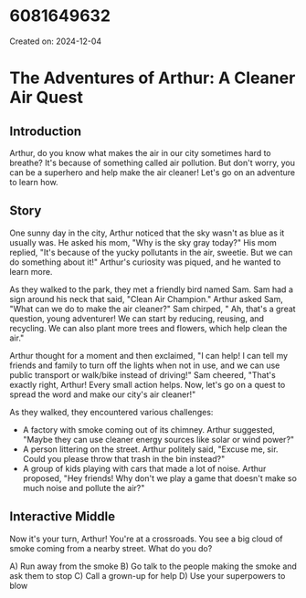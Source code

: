 # 6081649632

Created on: 2024-12-04

**The Adventures of Arthur: A Cleaner Air Quest**
====================================================

**Introduction**
---------------

Arthur, do you know what makes the air in our city sometimes hard to breathe? It's because of something called air pollution. But don't worry, you can be a superhero and help make the air cleaner! Let's go on an adventure to learn how.

**Story**
---------

One sunny day in the city, Arthur noticed that the sky wasn't as blue as it usually was. He asked his mom, "Why is the sky gray today?" His mom replied, "It's because of the yucky pollutants in the air, sweetie. But we can do something about it!" Arthur's curiosity was piqued, and he wanted to learn more.

As they walked to the park, they met a friendly bird named Sam. Sam had a sign around his neck that said, "Clean Air Champion." Arthur asked Sam, "What can we do to make the air cleaner?" Sam chirped, " Ah, that's a great question, young adventurer! We can start by reducing, reusing, and recycling. We can also plant more trees and flowers, which help clean the air."

Arthur thought for a moment and then exclaimed, "I can help! I can tell my friends and family to turn off the lights when not in use, and we can use public transport or walk/bike instead of driving!" Sam cheered, "That's exactly right, Arthur! Every small action helps. Now, let's go on a quest to spread the word and make our city's air cleaner!"

As they walked, they encountered various challenges:

* A factory with smoke coming out of its chimney. Arthur suggested, "Maybe they can use cleaner energy sources like solar or wind power?"
* A person littering on the street. Arthur politely said, "Excuse me, sir. Could you please throw that trash in the bin instead?"
* A group of kids playing with cars that made a lot of noise. Arthur proposed, "Hey friends! Why don't we play a game that doesn't make so much noise and pollute the air?"

**Interactive Middle**
--------------------

Now it's your turn, Arthur! You're at a crossroads. You see a big cloud of smoke coming from a nearby street. What do you do?

A) Run away from the smoke
B) Go talk to the people making the smoke and ask them to stop
C) Call a grown-up for help
D) Use your superpowers to blow